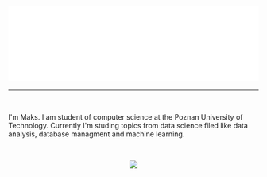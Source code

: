 
<img src="hello.svg" width="100%" height="150px" alt="Hi, I'm Maks">

---
<br/>

I'm Maks. I am student of computer science at the Poznan University of Technology. Currently I'm studing topics from data science filed like data analysis, database managment and machine learning.

<br/>

<a href="https://github.com/Skamlo">
  <p align="center">
    <img src="https://skillicons.dev/icons?i=git,py,anaconda,sklearn,c,cpp" />
  </p>
</a>
